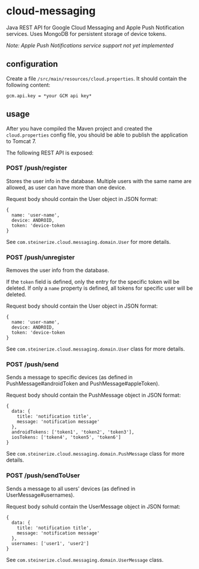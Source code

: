# cloud-messaging

Java REST API for Google Cloud Messaging and Apple Push Notification services. Uses MongoDB for persistent storage of device tokens.

  

*Note: Apple Push Notifications service support not yet implemented*

## configuration
Create a file `/src/main/resources/cloud.properties`. It should contain the following content:

```
gcm.api.key = *your GCM api key*
```

## usage
After you have compiled the Maven project and created the `cloud.properties` config file, you should be able to publish the application to Tomcat 7.

The following REST API is exposed:

### POST /push/register

Stores the user info in the database. Multiple users with the same name are allowed, as user can have more than one device.

Request body should contain the User object in JSON format:

```
{
  name: 'user-name',
  device: ANDROID,
  token: 'device-token
}
```

See `com.steinerize.cloud.messaging.domain.User` for more details.

### POST /push/unregister

Removes the user info from the database. 

If the `token` field is defined, only the entry for the specific token will be deleted. If only a `name` property is defined, all tokens for specific user will be deleted.

Request body should contain the User object in JSON format:

```
{
  name: 'user-name',
  device: ANDROID,
  token: 'device-token
}
```

See `com.steinerize.cloud.messaging.domain.User` class for more details.

### POST /push/send

Sends a message to specific devices (as defined in PushMessage#androidToken and PushMessage#appleToken).

Request body should contain the PushMessage object in JSON format:

```
{
  data: {
    title: 'notification title',
    message: 'notification message'
  },
  androidTokens: ['token1', 'token2', 'token3'],
  iosTokens: ['token4', 'token5', 'token6']
}
```

See `com.steinerize.cloud.messaging.domain.PushMessage` class for more details.

### POST /push/sendToUser

Sends a message to all users' devices (as defined in UserMessage#usernames).

Request body sohuld contain the UserMessage object in JSON format:

```
{
  data: {
    title: 'notification title',
    message: 'notification message'
  },
  usernames: ['user1', 'user2']
}
```

See `com.steinerize.cloud.messaging.domain.UserMessage` class.
